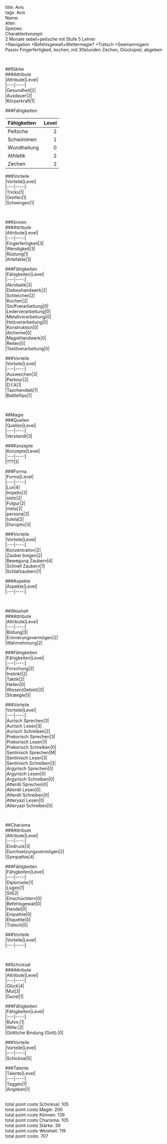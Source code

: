 title: Avis  
tags: Avis  
Name:  
Alter:  
Spezies:  
Charakterkonzept:  
2 Monate sebel+peitsche mit Stufe 5 Lehrer  
+Navigation +Befehlsgewalt+Wettermagie? +Tratsch +Seemannsgarn
Passiv Fingerfertigkeit, kochen, mit 30stunden Zechen, Glückspiel, abgeben  
  
&nbsp;  
  
##Stärke  
###Attribute  
|Attribute|Level|  
|:---|----:|  
|Gesundheit|2|  
|Ausdauer|2|  
|Körperkraft|1|  
  
###Fähigkeiten  
  
|Fähigkeiten|Level|  
|:---|----:|  
|Peitsche|2|  
|Schwimmen|1|  
|Wundheilung|0|  
|Athletik|2|  
|Zechen|2|  
  
###Vorteile  
|Vorteile|Level|  
|:---|----:|  
|Tricks|1|  
|Greifen|1|  
|Schwingen|1|  
  
&nbsp;  
  
##Können  
###Attribute  
|Attribute|Level|  
|:---|----:|  
|Fingerfertigkeit|3|  
|Wendigkeit|3|  
|Rüstung|1|  
|Artefakte|3|  
  
###Fähigkeiten  
|Fähigkeiten|Level|  
|:---|----:|  
|Akrobatik|3|  
|Diebeshandwerk|2|  
|Schleichen|2|  
|Kochen|2|  
|Stoffverarbeitung|0|  
|Lederverarbeitung|0|  
|Metallverarbeitung|0|  
|Holzverarbeitung|0|  
|Konstruktion|0|  
|Alchemie|0|  
|MagieHandwerk|0|  
|Reiten|0|  
|Textilverarbeitung|0|  
  
###Vorteile  
|Vorteile|Level|  
|:---|----:|  
|Ausweichen|3|  
|Parkour|2|  
|D.f.A|1|  
|Taschendieb|1|  
|Battleflips|1|  
  
&nbsp;  
  
##Magie  
###Quellen  
|Quellen|Level|  
|:---|----:|  
|Verstandt|3|  
  
###Konzepte  
|Konzepte|Level|  
|:---|----:|  
|???|3|  
  
###Forma  
|Forma|Level|  
|:---|----:|  
|Lux|4|  
|Impello|3|  
|sisto|2|  
|Fulgur|2|  
|meta|2|  
|persona|3|  
|tutela|2|  
|Disruptio|3|  
  
###Vorteile  
|Vorteile|Level|  
|:---|----:|  
|Konzentration|2|  
|Zauber biegen|2|  
|Bewegung Zaubern|4|  
|Schnell Zaubern|1|  
|Schlafzaubern|1|  
  
###Aspekte  
|Aspekte|Level|  
|:---|----:|  
  
&nbsp;  
  
##Weisheit  
###Attribute  
|Attribute|Level|  
|:---|----:|  
|Bildung|3|  
|Erinnerungsvermögen|2|  
|Wahrnehmung|2|  
  
###Fähigkeiten  
|Fähigkeiten|Level|  
|:---|----:|  
|Forschung|2|  
|Instinkt|2|  
|Taktik|2|  
|Heilen|0|  
|Wissen(Gebiet)|0|  
|Strategie|0|  
  
###Vorteile  
|Vorteile|Level|  
|:---|----:|  
|Aurisch Sprechen|3|  
|Aurisch Lesen|3|  
|Aurisch Schreiben|2|  
|Prekorisch Sprechen|3|  
|Prekorisch Lesen|1|  
|Prekorisch Schreiben|0|  
|Sentinisch Sprechen|M|  
|Sentinisch Lesen|3|  
|Sentinisch Schreiben|3|  
|Argyrisch Sprechen|0|  
|Argyrisch Lesen|0|  
|Argyrisch Schreiben|0|  
|Atterdil Sprechen|0|  
|Atterdil Lesen|0|  
|Atterdil Schreiben|0|  
|Atteryazi Lesen|0|  
|Atteryazi Schreiben|0|  
  
&nbsp;  
  
##Charisma  
###Attribute  
|Attribute|Level|  
|:---|----:|  
|Eindruck|3|  
|Durchsetzungsvermögen|2|  
|Sympathie|4|  
  
###Fähigkeiten  
|Fähigkeiten|Level|  
|:---|----:|  
|Diplomatie|1|  
|Lügen|1|  
|Stil|2|  
|Einschüchtern|0|  
|Befehlsgewalt|0|  
|Handel|0|  
|Empathie|0|  
|Etiquette|0|  
|Tratsch|0|  
  
###Vorteile  
|Vorteile|Level|  
|:---|----:|  
  
&nbsp;  
  
##Schicksal  
###Attribute  
|Attribute|Level|  
|:---|----:|  
|Glück|4|  
|Mut|3|  
|Gunst|1|  
  
###Fähigkeiten  
|Fähigkeiten|Level|  
|:---|----:|  
|Ruhm:|1|  
|Wille:|2|  
|Göttliche Bindung (Gott):|0|  
  
###Vorteile  
|Vorteile|Level|  
|:---|----:|  
|Schicksal|5|  
  
###Talente  
|Talente|Level|  
|:---|----:|  
|Taggen|1|  
|Angeben|1|  
  
&nbsp;  
total point costs Schicksal: 105  
total point costs Magie: 200  
total point costs Können: 139  
total point costs Charisma: 105  
total point costs Stärke: 39  
total point costs Weisheit: 119  
total point costs: 707  
